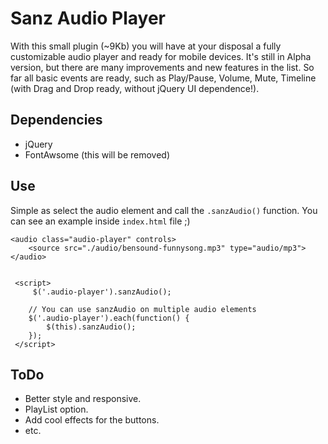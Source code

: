 # Sanz Audio Player

With this small plugin (~9Kb) you will have at your disposal a fully customizable audio player and ready for mobile devices. It's still in Alpha version, but there are many improvements and new features in the list. So far all basic events are ready, such as Play/Pause, Volume, Mute, Timeline (with Drag and Drop ready, without jQuery UI dependence!).

## Dependencies
- jQuery
- FontAwsome (this will be removed)

## Use
Simple as select the audio element and call the `.sanzAudio()` function. You can see an example inside `index.html` file ;)

```
<audio class="audio-player" controls>
	<source src="./audio/bensound-funnysong.mp3" type="audio/mp3">
</audio>


 <script>
	 $('.audio-player').sanzAudio();

	// You can use sanzAudio on multiple audio elements
	$('.audio-player').each(function() {
		$(this).sanzAudio();
	});
 </script>
```

## ToDo
- Better style and responsive.
- PlayList option.
- Add cool effects for the buttons.
- etc.